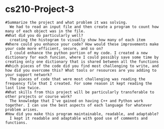 # cs210-Project-3

    #Summarize the project and what problem it was solving.
      We had to read an input file and then create a program to count how many of each object was in the file.
    #What did you do particularly well?
      creating the histogram to visually show how many of each item
    #Where could you enhance your code? How would these improvements make your code more efficient, secure, and so on?
      I could enhance the python portion of my code. I created a new dictionary for each funcion, where I could possibly save some time by creating only one dictionary that is shared between all the functions
    #Which pieces of the code did you find most challenging to write, and how did you overcome this? What tools or resources are you adding to your support network?
      The pieces of code that were most challenging was reading the frequency file that I created. For some reason it kept reading the last line twice. 
    #What skills from this project will be particularly transferable to other projects or course work?
      The knowledge that I've gained on having C++ and Python work together. I can use the best aspects of each language for whatever problem arises.
    #How did you make this program maintainable, readable, and adaptable?
      I kept it readable and adaptable with good use of comments and functions. 
